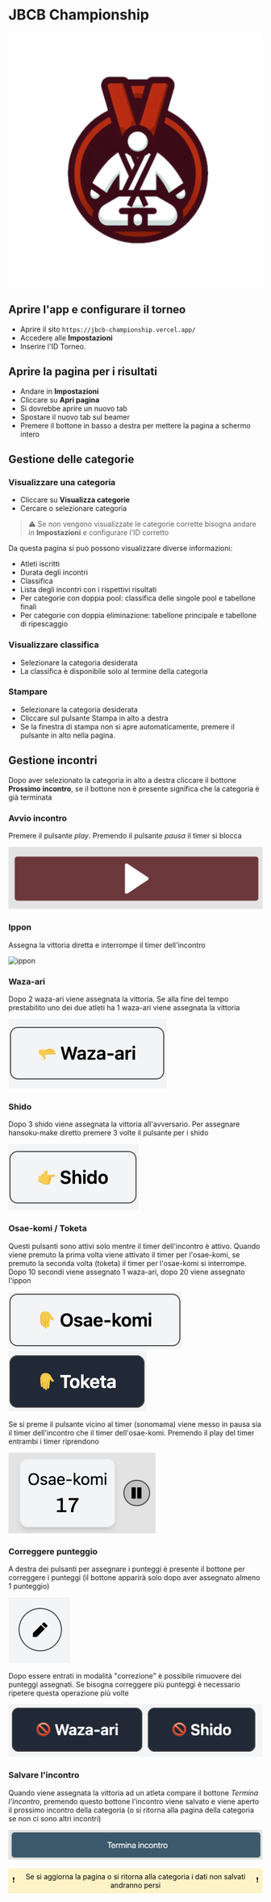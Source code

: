 # JBCB Championship

![Logo](static/512.png)

## Aprire l'app e configurare il torneo

- Aprire il sito `https://jbcb-championship.vercel.app/`
- Accedere alle **Impostazioni**
- Inserire l'ID Torneo.

## Aprire la pagina per i risultati

- Andare in **Impostazioni**
- Cliccare su **Apri pagina**
- Si dovrebbe aprire un nuovo tab
- Spostare il nuovo tab sul beamer
- Premere il bottone in basso a destra per mettere la pagina a schermo intero

## Gestione delle categorie

### Visualizzare una categoria

- Cliccare su **Visualizza categorie**
- Cercare o selezionare categoria

> :warning: Se non vengono visualizzate le categorie corrette bisogna andare in **Impostazioni** e configurare l'ID corretto

Da questa pagina si può possono visualizzare diverse informazioni:

- Atleti iscritti
- Durata degli incontri
- Classifica
- Lista degli incontri con i rispettivi risultati
- Per categorie con doppia pool: classifica delle singole pool e tabellone finali
- Per categorie con doppia eliminazione: tabellone principale e tabellone di ripescaggio

<div style="page-break-after: always;"></div>

### Visualizzare classifica

- Selezionare la categoria desiderata
- La classifica è disponibile solo al termine della categoria

### Stampare

- Selezionare la categoria desiderata
- Cliccare sul pulsante Stampa in alto a destra
- Se la finestra di stampa non si apre automaticamente, premere il pulsante in alto nella pagina.

## Gestione incontri

Dopo aver selezionato la categoria in alto a destra cliccare il bottone **Prossimo incontro**, se il bottone non è presente significa che la categoria è già terminata

### Avvio incontro

Premere il pulsante _play_. Premendo il pulsante _pausa_ il timer si blocca

![play](./docs/assets/play.png)

### Ippon

Assegna la vittoria diretta e interrompe il timer dell'incontro

![ippon](./docs/assetsippon.png)

<div style="page-break-after: always;"></div>

### Waza-ari

Dopo 2 waza-ari viene assegnata la vittoria. Se alla fine del tempo prestabilito uno dei due atleti ha 1 waza-ari viene assegnata la vittoria

![waza-ari](./docs/assets/waza-ari.png)

### Shido

Dopo 3 shido viene assegnata la vittoria all'avversario. Per assegnare hansoku-make diretto premere 3 volte il pulsante per i shido

![shido](./docs/assets/shido.png)

<div style="page-break-after: always;"></div>

### Osae-komi / Toketa

Questi pulsanti sono attivi solo mentre il timer dell'incontro è attivo. Quando viene premuto la prima volta viene attivato il timer per l'osae-komi, se premuto la seconda volta (toketa) il timer per l'osae-komi si interrompe. Dopo 10 secondi viene assegnato 1 waza-ari, dopo 20 viene assegnato l'ippon

![osaekomi](./docs/assets/osaekomi.png)
![toketa](./docs/assets/toketa.png)

Se si preme il pulsante vicino al timer (sonomama) viene messo in pausa sia il timer dell'incontro che il timer dell'osae-komi. Premendo il play del timer entrambi i timer riprendono

![sonomamma](./docs/assets/sonomamma.png)

<div style="page-break-after: always;"></div>

### Correggere punteggio

A destra dei pulsanti per assegnare i punteggi è presente il bottone per correggere i punteggi (il bottone apparirà solo dopo aver assegnato almeno 1 punteggio)

![edit](./docs/assets/edit.png)

Dopo essere entrati in modalità "correzione" è possibile rimuovere dei punteggi assegnati. Se bisogna correggere più punteggi è necessario ripetere questa operazione più volte

![remove](./docs/assets/remove.png)

### Salvare l'incontro

Quando viene assegnata la vittoria ad un atleta compare il bottone _Termina l'incontro_, premendo questo bottone l'incontro viene salvato e viene aperto il prossimo incontro della categoria (o si ritorna alla pagina della categoria se non ci sono altri incontri)

![termina](./docs/assets/termina.png)

<div style="padding: 8px; border-radius: 4px; background: #fef3c7; color: black; display: flex; justify-content: space-between; align-items: center;">
    <span>❗</span>
    <span style="text-align: center">Se si aggiorna la pagina o si ritorna alla categoria i dati non salvati andranno persi</span>
    <span>❗</span>
<div>
